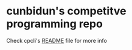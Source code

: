 # cunbidun's competitve programming repo
Check cpcli's [README](https://github.com/cunbidun/cpcli#readme) file for more info
